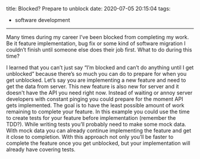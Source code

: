 title: Blocked? Prepare to unblock
date: 2020-07-05 20:15:04
tags: 
- software development
---
Many times during my career I’ve been blocked from completing my work. Be it feature implementation, bug fix or some kind of software migration I couldn’t finish until someone else does their job first. What to do during this time? 
<!--more-->
I learned that you can’t just say “I’m blocked and can’t do anything until I get unblocked” because there’s so much you can do to prepare for when you get unblocked. Let’s say you are implementing a new feature and need to get the data from server. This new feature is also new for server and it doesn't have the API you need right now. Instead of waiting or annoy server developers with constant pinging you could prepare for the moment API gets implemented. The goal is to have the least possible amount of work remaining to complete your feature. In this example you could use the time to create tests for your feature before implementation (remember the TDD?). While writing tests you’ll probably need to make some mock data. With mock data you can already continue implementing the feature and get it close to completion. With this approach not only you’ll be faster to complete the feature once you get unblocked, but your implementation will already have covering tests.  